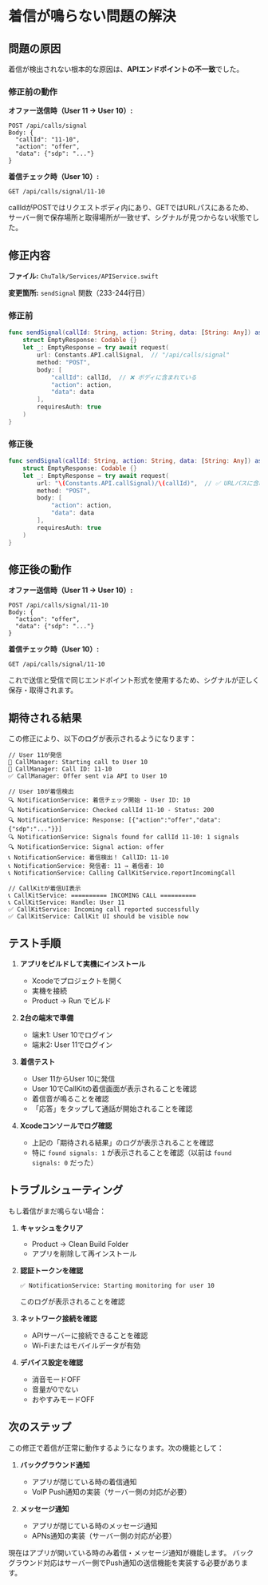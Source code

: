 # 着信が鳴らない問題の解決

## 問題の原因

着信が検出されない根本的な原因は、**APIエンドポイントの不一致**でした。

### 修正前の動作

**オファー送信時（User 11 → User 10）:**
```
POST /api/calls/signal
Body: {
  "callId": "11-10",
  "action": "offer",
  "data": {"sdp": "..."}
}
```

**着信チェック時（User 10）:**
```
GET /api/calls/signal/11-10
```

callIdがPOSTではリクエストボディ内にあり、GETではURLパスにあるため、サーバー側で保存場所と取得場所が一致せず、シグナルが見つからない状態でした。

## 修正内容

**ファイル:** `ChuTalk/Services/APIService.swift`

**変更箇所:** `sendSignal` 関数（233-244行目）

### 修正前
```swift
func sendSignal(callId: String, action: String, data: [String: Any]) async throws {
    struct EmptyResponse: Codable {}
    let _: EmptyResponse = try await request(
        url: Constants.API.callSignal,  // "/api/calls/signal"
        method: "POST",
        body: [
            "callId": callId,  // ❌ ボディに含まれている
            "action": action,
            "data": data
        ],
        requiresAuth: true
    )
}
```

### 修正後
```swift
func sendSignal(callId: String, action: String, data: [String: Any]) async throws {
    struct EmptyResponse: Codable {}
    let _: EmptyResponse = try await request(
        url: "\(Constants.API.callSignal)/\(callId)",  // ✅ URLパスに含める
        method: "POST",
        body: [
            "action": action,
            "data": data
        ],
        requiresAuth: true
    )
}
```

## 修正後の動作

**オファー送信時（User 11 → User 10）:**
```
POST /api/calls/signal/11-10
Body: {
  "action": "offer",
  "data": {"sdp": "..."}
}
```

**着信チェック時（User 10）:**
```
GET /api/calls/signal/11-10
```

これで送信と受信で同じエンドポイント形式を使用するため、シグナルが正しく保存・取得されます。

## 期待される結果

この修正により、以下のログが表示されるようになります：

```
// User 11が発信
🔵 CallManager: Starting call to User 10
🔵 CallManager: Call ID: 11-10
✅ CallManager: Offer sent via API to User 10

// User 10が着信検出
🔍 NotificationService: 着信チェック開始 - User ID: 10
🔍 NotificationService: Checked callId 11-10 - Status: 200
🔍 NotificationService: Response: [{"action":"offer","data":{"sdp":"..."}}]
🔍 NotificationService: Signals found for callId 11-10: 1 signals
🔍 NotificationService: Signal action: offer
📞 NotificationService: 着信検出！ CallID: 11-10
📞 NotificationService: 発信者: 11 → 着信者: 10
📞 NotificationService: Calling CallKitService.reportIncomingCall

// CallKitが着信UI表示
📞 CallKitService: ========== INCOMING CALL ==========
📞 CallKitService: Handle: User 11
✅ CallKitService: Incoming call reported successfully
✅ CallKitService: CallKit UI should be visible now
```

## テスト手順

1. **アプリをビルドして実機にインストール**
   - Xcodeでプロジェクトを開く
   - 実機を接続
   - Product → Run でビルド

2. **2台の端末で準備**
   - 端末1: User 10でログイン
   - 端末2: User 11でログイン

3. **着信テスト**
   - User 11からUser 10に発信
   - User 10でCallKitの着信画面が表示されることを確認
   - 着信音が鳴ることを確認
   - 「応答」をタップして通話が開始されることを確認

4. **Xcodeコンソールでログ確認**
   - 上記の「期待される結果」のログが表示されることを確認
   - 特に `found signals: 1` が表示されることを確認（以前は `found signals: 0` だった）

## トラブルシューティング

もし着信がまだ鳴らない場合：

1. **キャッシュをクリア**
   - Product → Clean Build Folder
   - アプリを削除して再インストール

2. **認証トークンを確認**
   ```
   ✅ NotificationService: Starting monitoring for user 10
   ```
   このログが表示されることを確認

3. **ネットワーク接続を確認**
   - APIサーバーに接続できることを確認
   - Wi-Fiまたはモバイルデータが有効

4. **デバイス設定を確認**
   - 消音モードOFF
   - 音量が0でない
   - おやすみモードOFF

## 次のステップ

この修正で着信が正常に動作するようになります。次の機能として：

1. **バックグラウンド通知**
   - アプリが閉じている時の着信通知
   - VoIP Push通知の実装（サーバー側の対応が必要）

2. **メッセージ通知**
   - アプリが閉じている時のメッセージ通知
   - APNs通知の実装（サーバー側の対応が必要）

現在はアプリが開いている時のみ着信・メッセージ通知が機能します。
バックグラウンド対応はサーバー側でPush通知の送信機能を実装する必要があります。
